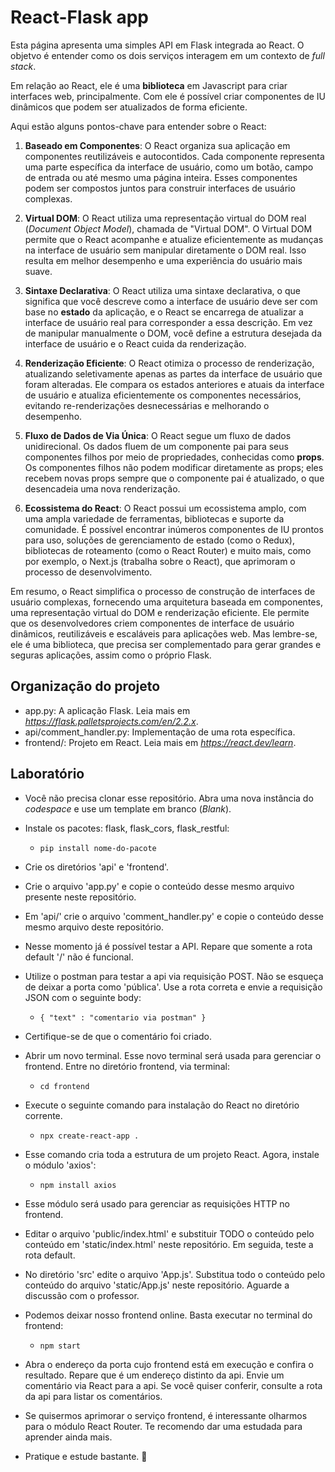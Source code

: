 # React-Flask app

Esta página apresenta uma simples API em Flask integrada ao React. O objetvo é entender como os dois serviços interagem em um contexto de *full stack*.

Em relação ao React, ele é uma **biblioteca** em Javascript para criar interfaces web, principalmente. Com ele é possível criar componentes de IU dinâmicos que podem ser atualizados de forma eficiente.

Aqui estão alguns pontos-chave para entender sobre o React:

1. **Baseado em Componentes**: O React organiza sua aplicação em componentes reutilizáveis e autocontidos. Cada componente representa uma parte específica da interface de usuário, como um botão, campo de entrada ou até mesmo uma página inteira. Esses componentes podem ser compostos juntos para construir interfaces de usuário complexas.

2. **Virtual DOM**: O React utiliza uma representação virtual do DOM real (*Document Object Model*), chamada de "Virtual DOM". O Virtual DOM permite que o React acompanhe e atualize eficientemente as mudanças na interface de usuário sem manipular diretamente o DOM real. Isso resulta em melhor desempenho e uma experiência do usuário mais suave.

3. **Sintaxe Declarativa**: O React utiliza uma sintaxe declarativa, o que significa que você descreve como a interface de usuário deve ser com base no **estado** da aplicação, e o React se encarrega de atualizar a interface de usuário real para corresponder a essa descrição. Em vez de manipular manualmente o DOM, você define a estrutura desejada da interface de usuário e o React cuida da renderização.

4. **Renderização Eficiente**: O React otimiza o processo de renderização, atualizando seletivamente apenas as partes da interface de usuário que foram alteradas. Ele compara os estados anteriores e atuais da interface de usuário e atualiza eficientemente os componentes necessários, evitando re-renderizações desnecessárias e melhorando o desempenho.

5. **Fluxo de Dados de Via Única**: O React segue um fluxo de dados unidirecional. Os dados fluem de um componente pai para seus componentes filhos por meio de propriedades, conhecidas como **props**. Os componentes filhos não podem modificar diretamente as props; eles recebem novas props sempre que o componente pai é atualizado, o que desencadeia uma nova renderização.

6. **Ecossistema do React**: O React possui um ecossistema amplo, com uma ampla variedade de ferramentas, bibliotecas e suporte da comunidade. É possível encontrar inúmeros componentes de IU prontos para uso, soluções de gerenciamento de estado (como o Redux), bibliotecas de roteamento (como o React Router) e muito mais, como por exemplo, o Next.js (trabalha sobre o React), que aprimoram o processo de desenvolvimento.

Em resumo, o React simplifica o processo de construção de interfaces de usuário complexas, fornecendo uma arquitetura baseada em componentes, uma representação virtual do DOM e renderização eficiente. Ele permite que os desenvolvedores criem componentes de interface de usuário dinâmicos, reutilizáveis e escaláveis para aplicações web. Mas lembre-se, ele é uma biblioteca, que precisa ser complementado para gerar grandes e seguras aplicações, assim como o próprio Flask.

## Organização do projeto

* app.py: A aplicação Flask. Leia mais em *https://flask.palletsprojects.com/en/2.2.x*.
* api/comment_handler.py: Implementação de uma rota específica.
* frontend/: Projeto em React. Leia mais em *https://react.dev/learn*.

## Laboratório

- Você não precisa clonar esse repositório. Abra uma nova instância do *codespace* e use um template em branco (*Blank*).

- Instale os pacotes: flask, flask_cors, flask_restful:
  * `pip install nome-do-pacote`

- Crie os diretórios 'api' e 'frontend'.

- Crie o arquivo 'app.py' e copie o conteúdo desse mesmo arquivo presente neste repositório.

- Em 'api/' crie o arquivo 'comment_handler.py' e copie o conteúdo desse mesmo arquivo deste repositório.

- Nesse momento já é possível testar a API. Repare que somente a rota default '/' não é funcional.

- Utilize o postman para testar a api via requisição POST. Não se esqueça de deixar a porta como 'pública'. Use
a rota correta e envie a requisição JSON com o seguinte body:
  * `{ "text" : "comentario via postman" }`

- Certifique-se de que o comentário foi criado.

- Abrir um novo terminal. Esse novo terminal será usada para gerenciar o frontend. Entre no diretório frontend, via terminal:
  * `cd frontend`

- Execute o seguinte comando para instalação do React no diretório corrente.

  * `npx create-react-app .`

- Esse comando cria toda a estrutura de um projeto React. Agora, instale o módulo 'axios':
  * `npm install axios`
 
- Esse módulo será usado para gerenciar as requisições HTTP no frontend.

- Editar o arquivo 'public/index.html' e substituir TODO o conteúdo pelo conteúdo em 'static/index.html' neste repositório. Em seguida, teste a rota default.

- No diretório 'src' edite o arquivo 'App.js'. Substitua todo o conteúdo pelo conteúdo do arquivo 'static/App.js' neste repositório. Aguarde a discussão com o professor.

- Podemos deixar nosso frontend online. Basta executar no terminal do frontend:
  * `npm start`

- Abra o endereço da porta cujo frontend está em execução e confira o resultado. Repare que é um endereço distinto da api. Envie um comentário via React para a api. Se você quiser conferir, consulte a rota da api para listar os comentários.

- Se quisermos aprimorar o serviço frontend, é interessante olharmos para o módulo React Router. Te recomendo dar uma estudada para aprender ainda mais.

- Pratique e estude bastante. :rocket: